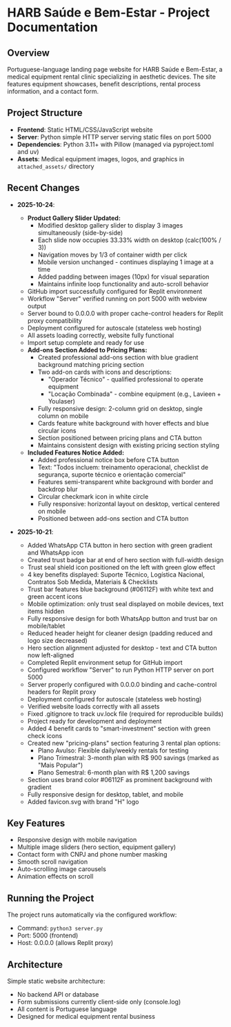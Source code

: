 # HARB Saúde e Bem-Estar - Project Documentation

## Overview
Portuguese-language landing page website for HARB Saúde e Bem-Estar, a medical equipment rental clinic specializing in aesthetic devices. The site features equipment showcases, benefit descriptions, rental process information, and a contact form.

## Project Structure
- **Frontend**: Static HTML/CSS/JavaScript website
- **Server**: Python simple HTTP server serving static files on port 5000
- **Dependencies**: Python 3.11+ with Pillow (managed via pyproject.toml and uv)
- **Assets**: Medical equipment images, logos, and graphics in `attached_assets/` directory

## Recent Changes
- **2025-10-24**: 
  - **Product Gallery Slider Updated:**
    - Modified desktop gallery slider to display 3 images simultaneously (side-by-side)
    - Each slide now occupies 33.33% width on desktop (calc(100% / 3))
    - Navigation moves by 1/3 of container width per click
    - Mobile version unchanged - continues displaying 1 image at a time
    - Added padding between images (10px) for visual separation
    - Maintains infinite loop functionality and auto-scroll behavior
  - GitHub import successfully configured for Replit environment
  - Workflow "Server" verified running on port 5000 with webview output
  - Server bound to 0.0.0.0 with proper cache-control headers for Replit proxy compatibility
  - Deployment configured for autoscale (stateless web hosting)
  - All assets loading correctly, website fully functional
  - Import setup complete and ready for use
  - **Add-ons Section Added to Pricing Plans:**
    - Created professional add-ons section with blue gradient background matching pricing section
    - Two add-on cards with icons and descriptions:
      - "Operador Técnico" - qualified professional to operate equipment
      - "Locação Combinada" - combine equipment (e.g., Lavieen + Youlaser)
    - Fully responsive design: 2-column grid on desktop, single column on mobile
    - Cards feature white background with hover effects and blue circular icons
    - Section positioned between pricing plans and CTA button
    - Maintains consistent design with existing pricing section styling
  - **Included Features Notice Added:**
    - Added professional notice box before CTA button
    - Text: "Todos incluem: treinamento operacional, checklist de segurança, suporte técnico e orientação comercial"
    - Features semi-transparent white background with border and backdrop blur
    - Circular checkmark icon in white circle
    - Fully responsive: horizontal layout on desktop, vertical centered on mobile
    - Positioned between add-ons section and CTA button

- **2025-10-21**: 
  - Added WhatsApp CTA button in hero section with green gradient and WhatsApp icon
  - Created trust badge bar at end of hero section with full-width design
  - Trust seal shield icon positioned on the left with green glow effect
  - 4 key benefits displayed: Suporte Técnico, Logística Nacional, Contratos Sob Medida, Materiais & Checklists
  - Trust bar features blue background (#06112F) with white text and green accent icons
  - Mobile optimization: only trust seal displayed on mobile devices, text items hidden
  - Fully responsive design for both WhatsApp button and trust bar on mobile/tablet
  - Reduced header height for cleaner design (padding reduced and logo size decreased)
  - Hero section alignment adjusted for desktop - text and CTA button now left-aligned
  - Completed Replit environment setup for GitHub import
  - Configured workflow "Server" to run Python HTTP server on port 5000
  - Server properly configured with 0.0.0.0 binding and cache-control headers for Replit proxy
  - Deployment configured for autoscale (stateless web hosting)
  - Verified website loads correctly with all assets
  - Fixed .gitignore to track uv.lock file (required for reproducible builds)
  - Project ready for development and deployment
  - Added 4 benefit cards to "smart-investment" section with green check icons
  - Created new "pricing-plans" section featuring 3 rental plan options:
    - Plano Avulso: Flexible daily/weekly rentals for testing
    - Plano Trimestral: 3-month plan with R$ 900 savings (marked as "Mais Popular")
    - Plano Semestral: 6-month plan with R$ 1,200 savings
  - Section uses brand color #06112F as prominent background with gradient
  - Fully responsive design for desktop, tablet, and mobile
  - Added favicon.svg with brand "H" logo

## Key Features
- Responsive design with mobile navigation
- Multiple image sliders (hero section, equipment gallery)
- Contact form with CNPJ and phone number masking
- Smooth scroll navigation
- Auto-scrolling image carousels
- Animation effects on scroll

## Running the Project
The project runs automatically via the configured workflow:
- Command: `python3 server.py`
- Port: 5000 (frontend)
- Host: 0.0.0.0 (allows Replit proxy)

## Architecture
Simple static website architecture:
- No backend API or database
- Form submissions currently client-side only (console.log)
- All content is Portuguese language
- Designed for medical equipment rental business
